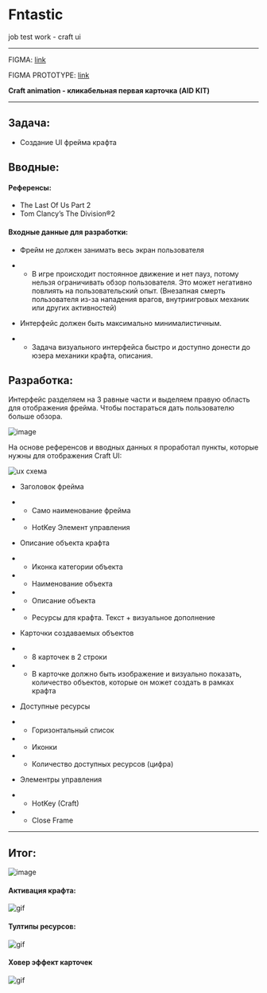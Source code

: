 # Fntastic
job test work - craft ui
<hr>

FIGMA:
[link](https://www.figma.com/file/kLwd1d6BBuPT3XuAlNsfCH/The-Day-Before---Craft-UI?node-id=70%3A3029)

FIGMA PROTOTYPE:
[link](https://www.figma.com/proto/kLwd1d6BBuPT3XuAlNsfCH/The-Day-Before---Craft-UI?page-id=20%3A1685&node-id=44%3A504&viewport=790%2C525%2C0.57&scaling=min-zoom&starting-point-node-id=44%3A504)

**Craft animation - кликабельная первая карточка (AID KIT)**

<hr>

## Задача:
- Создание UI фрейма крафта


## Вводные:


#### Референсы:
- The Last Of Us Part 2
- Tom Clancy’s The Division®2

#### Входные данные для разработки:
- Фрейм не должен занимать весь экран пользователя
- - В игре происходит постоянное движение и нет пауз, потому нельзя ограничивать обзор пользователя. Это может негативно повлиять на пользовательский опыт. (Внезапная смерть пользователя из-за нападения врагов, внутриигровых механик или других активностей)

- Интерфейс должен быть максимально минималистичным.
- - Задача визуального интерфейса быстро и доступно донести до юзера механики крафта, описания.

## Разработка:

Интерфейс разделяем на 3 равные части и выделяем правую область для отображения фрейма. Чтобы постараться дать пользователю больше обзора.

![image](https://user-images.githubusercontent.com/32073752/173785137-dacf93fa-1cf6-45be-b9e5-a6ca67fce89d.png)


На основе референсов и вводных данных я проработал пункты, которые нужны для отображения Craft UI:

![ux схема](https://user-images.githubusercontent.com/32073752/173786670-8c35afeb-2641-4fb9-8458-48484653440f.png)

- Заголовок фрейма
- - Само наименование фрейма
- - HotKey Элемент управления

- Описание объекта крафта
- - Иконка категории объекта
- - Наименование объекта
- - Описание объекта
- - Ресурсы для крафта. Текст + визуальное дополнение
- Карточки создаваемых объектов
- - 8 карточек в 2 строки
- - В карточке должно быть изображение и визуально показать, количество объектов, которые он может создать в рамках крафта
- Доступные ресурсы
- - Горизонтальный список
- - Иконки
- - Количество доступных ресурсов (цифра)

- Элементры управления
- - HotKey (Craft)
- - Close Frame

<hr>

## Итог:

![image](https://user-images.githubusercontent.com/32073752/173809776-82b98f39-11ab-4b20-99c0-eebf2c7f0f05.png)

#### Активация крафта:

![gif](https://im5.ezgif.com/tmp/ezgif-5-b7d6eae7b1.gif)

#### Тултипы ресурсов:

![gif](https://im5.ezgif.com/tmp/ezgif-5-87b3551526.gif)

#### Ховер эффект карточек

![gif](https://im5.ezgif.com/tmp/ezgif-5-f01399df59.gif)


